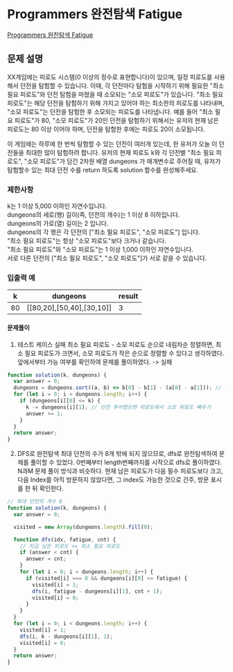 # Programmers 완전탐색 Fatigue

[Programmers 완전탐색 Fatigue](https://school.programmers.co.kr/learn/courses/30/lessons/87946)

## 문제 설명

XX게임에는 피로도 시스템(0 이상의 정수로 표현합니다)이 있으며, 일정 피로도를 사용해서 던전을 탐험할 수 있습니다. 이때, 각 던전마다 탐험을 시작하기 위해 필요한 "최소 필요 피로도"와 던전 탐험을 마쳤을 때 소모되는 "소모 피로도"가 있습니다. "최소 필요 피로도"는 해당 던전을 탐험하기 위해 가지고 있어야 하는 최소한의 피로도를 나타내며, "소모 피로도"는 던전을 탐험한 후 소모되는 피로도를 나타냅니다. 예를 들어 "최소 필요 피로도"가 80, "소모 피로도"가 20인 던전을 탐험하기 위해서는 유저의 현재 남은 피로도는 80 이상 이어야 하며, 던전을 탐험한 후에는 피로도 20이 소모됩니다.

이 게임에는 하루에 한 번씩 탐험할 수 있는 던전이 여러개 있는데, 한 유저가 오늘 이 던전들을 최대한 많이 탐험하려 합니다. 유저의 현재 피로도 k와 각 던전별 "최소 필요 피로도", "소모 피로도"가 담긴 2차원 배열 dungeons 가 매개변수로 주어질 때, 유저가 탐험할수 있는 최대 던전 수를 return 하도록 solution 함수를 완성해주세요.

### 제한사항

k는 1 이상 5,000 이하인 자연수입니다.  
dungeons의 세로(행) 길이(즉, 던전의 개수)는 1 이상 8 이하입니다.  
dungeons의 가로(열) 길이는 2 입니다.  
dungeons의 각 행은 각 던전의 ["최소 필요 피로도", "소모 피로도"] 입니다.  
"최소 필요 피로도"는 항상 "소모 피로도"보다 크거나 같습니다.  
"최소 필요 피로도"와 "소모 피로도"는 1 이상 1,000 이하인 자연수입니다.  
서로 다른 던전의 ["최소 필요 피로도", "소모 피로도"]가 서로 같을 수 있습니다.

### 입출력 예

| k   | dungeons                  | result |
| --- | ------------------------- | ------ |
| 80  | [[80,20],[50,40],[30,10]] | 3      |

#### 문제풀이

1. 테스트 케이스 실패
   최소 필요 피로도 - 소모 피로도 순으로 내림차순 정렬하면, 최소 필요 피로도가 크면서, 소모 피로도가 작은 순으로 정렬할 수 있다고 생각하였다. 앞에서부터 가능 여부를 확인하여 문제를 풀이하였다. -> 실패

```js
function solution(k, dungeons) {
  var answer = 0;
  dungeons = dungeons.sort((a, b) => b[0] - b[1] - (a[0] - a[1])); // 최소 필요 피로도 - 소모 피로도 순으로 정렬 -> but, 예외 있어서 탈락
  for (let i = 0; i < dungeons.length; i++) {
    if (dungeons[i][0] <= k) {
      k -= dungeons[i][1]; // 던전 투어했으면 피로도에서 소모 피로도 빼주기
      answer += 1;
    }
  }
  return answer;
}
```

2. DFS로 완전탐색
   최대 던전의 수가 8개 밖에 되지 않으므로, dfs로 완전탐색하여 문제를 풀이할 수 있었다. 0번째부터 length번째까지를 시작으로 dfs로 풀이하였다. N과M 문제 풀이 방식과 비슷하다. 현재 남은 피로도가 다음 필수 피로도보다 크고, 다음 Index를 아직 방문하지 않았다면, 그 index도 가능한 것으로 간주, 방문 표시를 한 뒤 확인한다.

```js
// 최대 던전의 개수 8
function solution(k, dungeons) {
  var answer = 0;

  visited = new Array(dungeons.length).fill(0);

  function dfs(idx, fatigue, cnt) {
    // 지금 남은 피로도 >= 최소 필요 피로도
    if (answer < cnt) {
      answer = cnt;
    }
    for (let i = 0; i < dungeons.length; i++) {
      if (visited[i] === 0 && dungeons[i][0] <= fatigue) {
        visited[i] = 1;
        dfs(i, fatigue - dungeons[i][1], cnt + 1);
        visited[i] = 0;
      }
    }
  }
  for (let i = 0; i < dungeons.length; i++) {
    visited[i] = 1;
    dfs(i, k - dungeons[i][1], 1);
    visited[i] = 0;
  }
  return answer;
}
```
